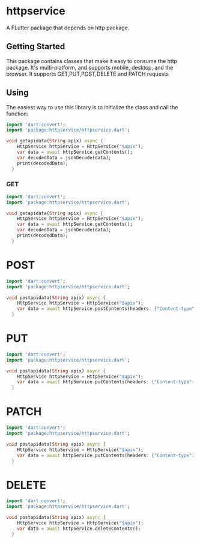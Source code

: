 # httpservice

A FLutter package that depends on http package.


## Getting Started
 
This package contains classes that make it
easy to consume the http package. It's multi-platform, and supports mobile, desktop,
and the browser.
It supports GET,PUT,POST,DELETE and PATCH requests

## Using

The easiest way to use this library is to initialize the class and call the function:

```dart
import 'dart:convert';
import 'package:httpservice/httpservice.dart';

void getapidata(String apix) async {
    HttpService httpService = HttpService("$apix");
    var data = await httpService.getContents();
    var decodedData = jsonDecode(data);
    print(decodedData);
  }

```

### GET

```dart
import 'dart:convert';
import 'package:httpservice/httpservice.dart';

void getapidata(String apix) async {
    HttpService httpService = HttpService("$apix");
    var data = await httpService.getContents();
    var decodedData = jsonDecode(data);
    print(decodedData);
  }

```


# POST

```dart
import 'dart:convert';
import 'package:httpservice/httpservice.dart';

void postapidata(String apix) async {
    HttpService httpService = HttpService("$apix");
    var data = await httpService.postContents(headers: {"Content-type": "application/json"},body: '{"title": "Hello", "body": "body text", "userId": 1}');
  }

```


# PUT

```dart
import 'dart:convert';
import 'package:httpservice/httpservice.dart';

void postapidata(String apix) async {
    HttpService httpService = HttpService("$apix");
    var data = await httpService.putContents(headers: {"Content-type": "application/json"},body:'{"title": "Hello", "body": "body text", "userId": 1}');
  }

```

# PATCH

```dart
import 'dart:convert';
import 'package:httpservice/httpservice.dart';

void postapidata(String apix) async {
    HttpService httpService = HttpService("$apix");
    var data = await httpService.putContents(headers: {"Content-type": "application/json"},body:'{"title": "Hello"}');
  }

```

# DELETE

```dart
import 'dart:convert';
import 'package:httpservice/httpservice.dart';

void postapidata(String apix) async {
    HttpService httpService = HttpService("$apix");
    var data = await httpService.deleteContents();
  }

```
